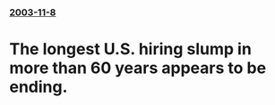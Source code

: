 ### [2003-11-8](/news/2003/11/8/index.md)

#  The longest U.S. hiring slump in more than 60 years appears to be ending.



